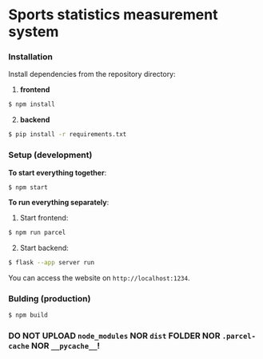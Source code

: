 # Sports statistics measurement system

### Installation
Install dependencies from the repository directory:
1. **frontend**
```bash
$ npm install
```
2. **backend**
```bash
$ pip install -r requirements.txt
```

### Setup (development)
**To start everything together**:
```bash
$ npm start
```
**To run everything separately**:
1. Start frontend:
```bash
$ npm run parcel
```
2. Start backend:
```bash
$ flask --app server run
```

You can access the website on `http://localhost:1234`.

### Bulding (production)
```bash
$ npm build
```

### DO NOT UPLOAD `node_modules` NOR `dist` FOLDER NOR `.parcel-cache` NOR `__pycache__`!
